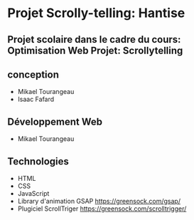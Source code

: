 # Projet Scrolly-telling: Hantise
## Projet scolaire dans le cadre du cours: Optimisation Web Projet: Scrollytelling
## conception 
- Mikael Tourangeau
- Isaac Fafard
## Développement Web
- Mikael Tourangeau
## Technologies
- HTML
- CSS
- JavaScript
- Library d'animation GSAP https://greensock.com/gsap/
- Plugiciel ScrollTriger https://greensock.com/scrolltrigger/
